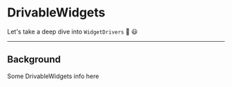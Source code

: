 # DrivableWidgets

Let's take a deep dive into `WidgetDrivers` 🤿 😃

---

## Background

Some DrivableWidgets info here
